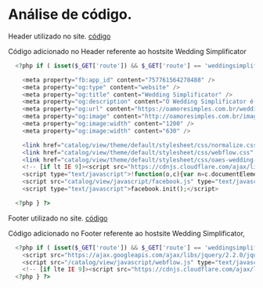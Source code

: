 # Análise de código.

Header utilizado no site.
[código](https://github.com/bighouseweb/oamoresimples-seo/blob/master/header.tpl)

Código adicionado no Header referente ao hostsite Wedding Simplificator
```php
  <?php if ( isset($_GET['route']) && $_GET['route'] == 'weddingsimplificator/home' || isset($_GET['_route_']) && $_GET['_route_'] == 'wedding-simplificator' ) { ?>

    <meta property="fb:app_id" content="757761564278488" />
    <meta property="og:type" content="website" />
    <meta property="og:title" content="Wedding Simplificator" />
    <meta property="og:description" content="O Wedding Simplificator é nosso jeito divertido de mostrar que, escolhendo alguns itens para simplificar em seu casamento, você economiza e pode usar o mesmo dinheiro para realizar outros sonhos!" />
    <meta property="og:url" content="https://oamoresimples.com.br/wedding-simplificator" />
    <meta property="og:image" content="http://oamoresimples.com.br/image/wedding-simplificator.png" />
    <meta property="og:image:width" content="1200" />
    <meta property="og:image:width" content="630" />

    <link href="catalog/view/theme/default/stylesheet/css/normalize.css" rel="stylesheet" type="text/css">
    <link href="catalog/view/theme/default/stylesheet/css/webflow.css" rel="stylesheet" type="text/css">
    <link href="catalog/view/theme/default/stylesheet/css/oaes-wedding-simplificator-dez2017.webflow.css" rel="stylesheet" type="text/css">
    <!-- [if lt IE 9]><script src="https://cdnjs.cloudflare.com/ajax/libs/html5shiv/3.7.3/html5shiv.min.js" type="text/javascript"></script><![endif] -->
    <script type="text/javascript">!function(o,c){var n=c.documentElement,t=" w-mod-";n.className+=t+"js",("ontouchstart"in o||o.DocumentTouch&&c instanceof DocumentTouch)&&(n.className+=t+"touch")}(window,document);</script>
    <script src="catalog/view/javascript/facebook.js" type="text/javascript"></script>
    <script type="text/javascript">facebook.init();</script>

  <?php } ?>
```

Footer utilizado no site.
[código](https://github.com/bighouseweb/oamoresimples-seo/blob/master/footer.tpl)

Código adicionado no Footer referente ao hostsite Wedding Simplificator,

```php
  <?php if ( isset($_GET['route']) && $_GET['route'] == 'weddingsimplificator/home' || isset($_GET['_route_']) && $_GET['_route_'] == 'wedding-simplificator' ) { ?>
    <script src="https://ajax.googleapis.com/ajax/libs/jquery/2.2.0/jquery.min.js" type="text/javascript"></script>
    <script src="/catalog/view/javascript/webflow.js" type="text/javascript"></script>
    <!-- [if lte IE 9]><script src="https://cdnjs.cloudflare.com/ajax/libs/placeholders/3.0.2/placeholders.min.js"></script><![endif] -->
  <?php } ?>
```

